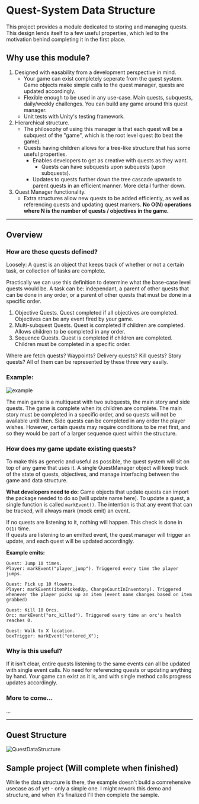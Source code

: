 # Quest-System Data Structure

This project provides a module dedicated to storing and managing quests. This design lends itself to a few useful properties, which led to the motivation behind completing it in the first place.

## Why use this module?

1. Designed with easability from a development perspective in mind. 
    - Your game can exist completely seperate from the quest system. Game objects make simple calls to the quest manager, quests are updated accordingly.
    - Flexible enough to be used in any use-case. Main quests, subquests, daily/weekly challenges. You can build any game around this quest manager.
    - Unit tests with Unity's testing framework.
2. Hierarchical structure.
    - The philosophy of using this manager is that each quest will be a subquest of the "game", which is the root level quest (to beat the game). 
    - Quests having children allows for a tree-like structure that has some useful properties.
      - Enables developers to get as creative with quests as they want.
        - Quests can have subquests upon subquests (upon subquests).
      - Updates to quests further down the tree cascade upwards to parent quests in an efficient manner. More detail further down. 
3. Quest Manager functionality.
    - Extra structures allow new quests to be added efficiently, as well as referencing quests and updating quest markers. **No O(N) operations where N is the number of quests / objectives in the game.** 
    
---

## Overview

### How are these quests defined?

Loosely: A quest is an object that keeps track of whether or not a certain task, or collection of tasks are complete.

Practically we can use this definition to determine what the base-case level quests would be. A task can be: independant, a parent of other quests that can be done in any order, or a parent of other quests that must be done in a specific order.

1. Objective Quests. Quest completed if all objectives are completed. Objectives can be any event fired by your game.
2. Multi-subquest Quests. Quest is completed if children are completed. Allows children to be completed in any order. 
3. Sequence Quests. Quest is completed if children are completed. Children must be completed in a specific order.

Where are fetch quests? Waypoints? Delivery quests? Kill quests? Story quests? All of them can be represented by these three very easily. 

### Example:

![example](https://user-images.githubusercontent.com/33844493/197101396-adb146ce-595f-4f30-bcd4-524d92a5ce0c.jpg)

The main game is a multiquest with two subquests, the main story and side quests. The game is complete when its children are complete.
The main story must be completed in a specific order, and so quests will not be available until then.
Side quests can be completed in any order the player wishes. However, certain quests may require conditions to be met first, and so they would be part of a larger sequence quest within the structure.

### How does my game update existing quests?

To make this as generic and useful as possible, the quest system will sit on top of any game that uses it. A single QuestManager object will keep track of the state of quests, objectives, and manage interfacing between the game and data structure. 

**What developers need to do:**
Game objects that update quests can import the package needed to do so [will update name here]. To update a quest, a single function is called `markEvent()`. The intention is that any event that can be tracked, will always mark (mock emit) an event. 

If no quests are listening to it, nothing will happen. This check is done in `O(1)` time.  
If quests are listening to an emitted event, the quest manager will trigger an update, and each quest will be updated accordingly.

**Example emits:**
```
Quest: Jump 10 times.
Player: markEvent("player_jump"). Triggered every time the player jumps.

Quest: Pick up 10 flowers.
Player: markEvent(itemPickedUp, ChangeCountInInventory). Triggered whenever the player picks up an item (event name changes based on item grabbed)

Quest: Kill 10 Orcs.
Orc: markEvent("orc_killed"). Triggered every time an orc's health reaches 0.

Quest: Walk to X location.
boxTrigger: markEvent("entered_X");
```
### Why is this useful?

If it isn't clear, entire quests listening to the same events can all be updated with single event calls. No need for referencing quests or updating anything by hand. Your game can exist as it is, and with single method calls progress updates accordingly.

### More to come...

...

---
## Quest Structure

![QuestDataStructure](https://user-images.githubusercontent.com/33844493/197097237-60af9b28-019e-43e9-9cc5-ee24e23753dd.jpg)

## Sample project (Will complete when finished)

While the data structure is there, the example doesn't build a comrehensive usecase as of yet - only a simple one. I might rework this demo and structure, and when it's finalized I'll then complete the sample.


